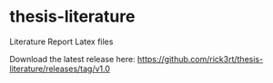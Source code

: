 # thesis-literature
Literature Report Latex files 

Download the latest release here: https://github.com/rick3rt/thesis-literature/releases/tag/v1.0
